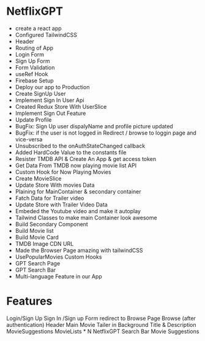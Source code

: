 # NetflixGPT

- create a react app
- Configured TailwindCSS
- Header
- Routing of App
- Login Form
- Sign Up Form
- Form Validation 
- useRef Hook
- Firebase Setup
- Deploy our app to Production
- Create SignUp User 
- Implement Sign In User Api
- Created Redux Store With UserSlice
- Implement Sign Out Feature
- Update Profile
- BugFix: Sign Up user dispalyName and profile picture updated 
- BugFix: if the user is not logged in Redirect / browse to loggin page and vice-versa 
- Unsubscribed to the onAuthStateChanged callback 
- Added HardCode Value to the constants file 
- Resister TMDB API & Create An App & get access token  
- Get Data From TMDB now playing movie list API 
- Custom Hook for Now Playing Movies
- Create MovieSlice
- Update Store With movies Data 
- Plaining for MainContainer & secondary container 
- Fatch Data for Trailer video 
- Update Store with Trailer Video Data
- Embeded the Youtube video and make it autoplay 
- Tailwind Classes to make main  Container look awesome 
- Build Secondary Component 
- Build Movie list 
- Build Movie Card 
- TMDB Image CDN URL 
- Made the Browser Page amazing with tailwindCSS
- UsePopularMovies Custom Hooks
- GPT Search Page  
- GPT Search Bar
- Multi-language Feature in our App 
# Features

Login/Sign Up
Sign In /Sign up Form
redirect to Browse Page
Browse (after authentication)
Header
Main Movie
Tailer in Background
Title & Description
MovieSuggestions
MovieLists * N
NetflixGPT
Search Bar
Movie Suggestions